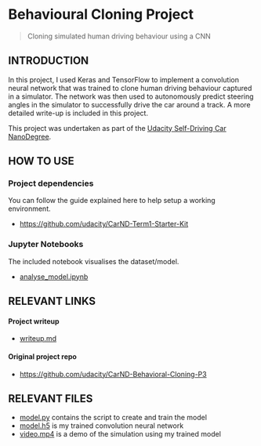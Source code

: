 # Behavioural Cloning Project
> Cloning simulated human driving behaviour using a CNN

## INTRODUCTION
In this project, I used Keras and TensorFlow to implement a convolution neural network that was trained to clone human driving behaviour captured in a simulator. The network was then used to autonomously predict steering angles in the simulator to successfully drive the car around a track. A more detailed write-up is included in this project.

This project was undertaken as part of the [Udacity Self-Driving Car NanoDegree](https://eu.udacity.com/course/self-driving-car-engineer-nanodegree--nd013).

## HOW TO USE
### Project dependencies
You can follow the guide explained here to help setup a working environment.
* https://github.com/udacity/CarND-Term1-Starter-Kit

### Jupyter Notebooks
The included notebook visualises the dataset/model.
* [analyse_model.ipynb](analyse_model.ipynb)

## RELEVANT LINKS
#### Project writeup
* [writeup.md](writeup.md)

#### Original project repo
* https://github.com/udacity/CarND-Behavioral-Cloning-P3

## RELEVANT FILES
* [model.py](model.py) contains the script to create and train the model
* [model.h5](model.h5) is my trained convolution neural network
* [video.mp4](video.mp4) is a demo of the simulation using my trained model
